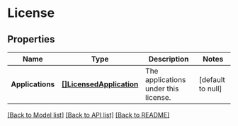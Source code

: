 # License

## Properties
Name | Type | Description | Notes
------------ | ------------- | ------------- | -------------
**Applications** | [**[]LicensedApplication**](LicensedApplication.md) | The applications under this license. | [default to null]

[[Back to Model list]](../README.md#documentation-for-models) [[Back to API list]](../README.md#documentation-for-api-endpoints) [[Back to README]](../README.md)

